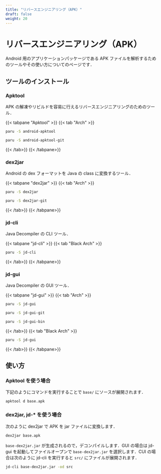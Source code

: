 ```yaml
---
title: "リバースエンジニアリング（APK）"
draft: false
weight: 20
---
```


# リバースエンジニアリング（APK）

Android 用のアプリケーションパッケージである APK ファイルを解析するためのツールやその使い方についてのページです．

## ツールのインストール

### **Apktool**

APK の解凍やリビルドを容易に行えるリバースエンジニアリングのためのツール．

{{< tabpane "Apktool" >}}
{{< tab "Arch" >}}

```sh
paru -S android-apktool
```

```sh
paru -S android-apktool-git
```

{{< /tab>}}
{{< /tabpane>}}

### **dex2jar**

Android の dex フォーマットを Java の class に変換するツール．

{{< tabpane "dex2jar" >}}
{{< tab "Arch" >}}

```sh
paru -S dex2jar
```

```sh
paru -S dex2jar-git
```

{{< /tab>}}
{{< /tabpane>}}

### **jd-cli**

Java Decompiler の CLI ツール．

{{< tabpane "jd-cli" >}}
{{< tab "Black Arch" >}}

```sh
paru -S jd-cli
```

{{< /tab>}}
{{< /tabpane>}}

### **jd-gui**

Java Decompiler の GUI ツール．

{{< tabpane "jd-gui" >}}
{{< tab "Arch" >}}

```sh
paru -S jd-gui
```

```sh
paru -S jd-gui-git
```

```sh
paru -S jd-gui-bin
```

{{< /tab>}}
{{< tab "Black Arch" >}}

```sh
paru -S jd-gui
```

{{< /tab>}}
{{< /tabpane>}}

## 使い方

### **Apktool を使う場合**

下記のようにコマンドを実行することで `base/` にソースが展開されます．

```sh
apktool d base.apk
```

### **dex2jar, jd-\* を使う場合**

次のように dex2jar で APK を jar ファイルに変換します．

```sh
dex2jar base.apk
```

`base-dex2jar.jar` が生成されるので，デコンパイルします．GUI の場合は jd-gui を起動してファイルオープンで `base-dex2jar.jar` を選択します．CUI の場合は次のように jd-cli を実行すると `src/` にファイルが展開されます．

```sh
jd-cli base-dex2jar.jar -od src
```
